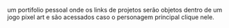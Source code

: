um portifolio pessoal onde os links de projetos serão objetos dentro de um jogo pixel art e são acessados caso o personagem principal clique nele.